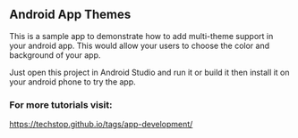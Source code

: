 ## Android App Themes
This is a sample app to demonstrate how to add multi-theme support in your android app. This would allow your users to choose the color and background of your app.

Just open this project in Android Studio and run it or build it then install it on your android phone to try the app.

### For more tutorials visit:
<https://techstop.github.io/tags/app-development/>